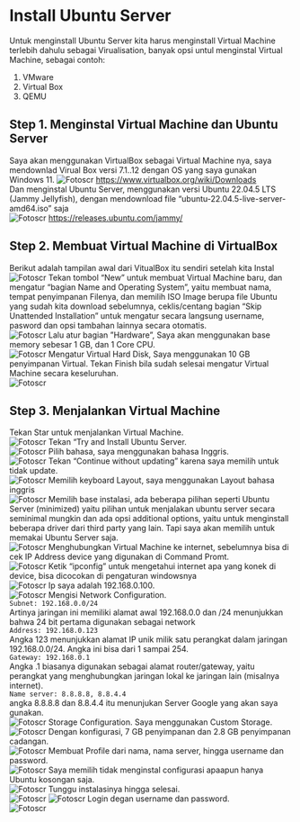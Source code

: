 # Install Ubuntu Server  
Untuk menginstall Ubuntu Server kita harus menginstall Virtual Machine terlebih dahulu sebagai Virualisation, banyak opsi untul menginstal Virtual Machine, sebagai contoh:  
1.	VMware
2.	Virtual Box
3.	QEMU

## Step 1. Menginstal Virtual Machine dan Ubuntu Server  
Saya akan menggunakan VirtualBox sebagai Virtual Machine nya, saya mendownlad Virual Box versi 7.1..12 dengan OS yang saya gunakan Windows 11.
![Fotoscr](scr/Foto-0-0.jpg)
https://www.virtualbox.org/wiki/Downloads  
Dan menginstal Ubuntu Server, menggunakan versi Ubuntu 22.04.5 LTS (Jammy Jellyfish), dengan mendownload file “ubuntu-22.04.5-live-server-amd64.iso” saja  
![Fotoscr](scr/Foto-0-1.jpg)
https://releases.ubuntu.com/jammy/  
## Step 2. Membuat Virtual Machine di VirtualBox  
Berikut adalah tampilan awal dari VitualBox itu sendiri setelah kita Instal  
![Fotoscr](scr/Foto-1-0.png)
Tekan tombol “New” untuk membuat Virtual Machine baru, dan mengatur “bagian Name and Operating System”, yaitu membuat nama, tempat penyimpanan Filenya, dan memilih ISO Image berupa file Ubuntu yang sudah kita download sebelumnya, ceklis/centang bagian “Skip Unattended Installation” untuk mengatur secara langsung username, pasword dan opsi tambahan lainnya secara otomatis.   
![Fotoscr](scr/Foto-1-1.png)
Lalu atur bagian ”Hardware”, Saya akan menggunakan base memory sebesar 1 GB, dan 1 Core CPU.  
![Fotoscr](scr/Foto-1-2.png)
Mengatur Virtual Hard Disk, Saya menggunakan 10 GB penyimpanan Virtual.
Tekan Finish bila sudah selesai mengatur Virtual Machine secara keseluruhan.  
![Fotoscr](scr/Foto-1-3.png)
## Step 3. Menjalankan Virtual Machine  
Tekan Star untuk menjalankan Virtual Machine.  
![Fotoscr](scr/Foto-1-4.png)
Tekan “Try and Install Ubuntu Server.  
![Fotoscr](scr/Foto-2-0.png)
Pilih bahasa, saya menggunakan bahasa Inggris.  
![Fotoscr](scr/Foto-2-1.png)
Tekan “Continue without updating” karena saya memilih untuk tidak update.  
![Fotoscr](scr/Foto-2-2.png)
Memilih keyboard Layout, saya menggunakan Layout bahasa inggris  
![Fotoscr](scr/Foto-2-3.png)
Memilih base instalasi, ada beberapa pilihan seperti Ubuntu Server (minimized) yaitu pilihan untuk menjalakan ubuntu server secara seminimal mungkin dan ada opsi additional options, yaitu untuk menginstall beberapa driver dari third party yang lain. Tapi saya akan memilih untuk memakai Ubuntu Server saja.  
![Fotoscr](scr/Foto-2-4.png)
Menghubungkan Virtual Machine ke internet, sebelumnya bisa di cek IP Address device yang digunakan di Command Promt.  
![Fotoscr](scr/Foto-2-5.png)
Ketik “ipconfig” untuk mengetahui internet apa yang konek di device, bisa dicocokan di pengaturan windowsnya  
![Fotoscr](scr/Foto-4-0.png)
Ip saya adalah 192.168.0.100.  
![Fotoscr](scr/Foto-4-1.png)
Mengisi Network Configuration.  
`Subnet: 192.168.0.0/24`  
Artinya jaringan ini memiliki alamat awal 192.168.0.0 dan /24 menunjukkan bahwa 24 bit pertama digunakan sebagai network  
`Address: 192.168.0.123`  
Angka 123 menunjukkan alamat IP unik milik satu perangkat dalam jaringan 192.168.0.0/24. Angka ini bisa dari 1 sampai 254.  
`Gateway: 192.168.0.1`  
Angka .1 biasanya digunakan sebagai alamat router/gateway, yaitu perangkat yang menghubungkan jaringan lokal ke jaringan lain (misalnya internet).  
`Name server: 8.8.8.8, 8.8.4.4`  
angka 8.8.8.8 dan 8.8.4.4 itu menunjukan Server Google yang akan saya gunakan.  
![Fotoscr](scr/Foto-4-2.png)
Storage Configuration. Saya menggunakan Custom Storage.  
![Fotoscr](scr/Foto-4-3.png)
Dengan konfigurasi, 7 GB penyimpanan dan 2.8 GB penyimpanan cadangan.  
![Fotoscr](scr/Foto-4-4.png)
Membuat Profile dari nama, nama server, hingga username dan password.  
![Fotoscr](scr/Foto-4-5.png)
Saya memilih tidak menginstal configurasi apaapun hanya Ubuntu kosongan saja.  
![Fotoscr](scr/Foto-4-6.png)
Tunggu instalasinya hingga selesai.  
![Fotoscr](scr/Foto-4-7.png)
![Fotoscr](scr/Foto-4-9.png)
Login degan username dan password.  
![Fotoscr](scr/Foto-4-8.png)


